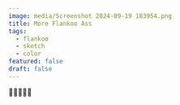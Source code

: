 ```yaml
---
image: media/Screenshot 2024-09-19 183954.png
title: More Flankoo Ass
tags:
  - flankoo
  - sketch
  - color
featured: false
draft: false
---
```

🐸🐸🐸🐸🐸